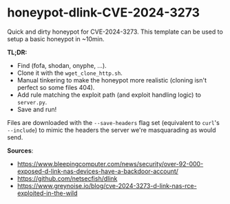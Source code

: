 # honeypot-dlink-CVE-2024-3273
Quick and dirty honeypot for CVE-2024-3273.
This template can be used to setup a basic honeypot in ~10min.

**TL;DR:**
- Find <vulnerable device> (fofa, shodan, onyphe, ...).
- Clone it with the `wget_clone_http.sh`.
- Manual tinkering to make the honeypot more realistic (cloning isn't perfect so some files 404).
- Add rule matching the exploit path (and exploit handling logic) to `server.py`.
- Save and run!

Files are downloaded with the `--save-headers` flag set (equivalent to `curl`'s `--include`) to mimic the headers the server we're masquarading as would send.

**Sources**:
- https://www.bleepingcomputer.com/news/security/over-92-000-exposed-d-link-nas-devices-have-a-backdoor-account/
- https://github.com/netsecfish/dlink
- https://www.greynoise.io/blog/cve-2024-3273-d-link-nas-rce-exploited-in-the-wild
